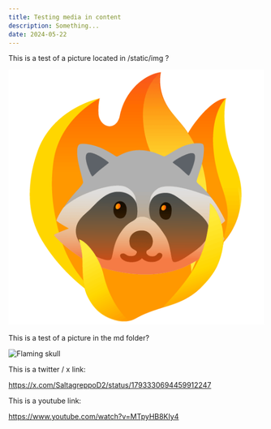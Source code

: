 ```yaml
---
title: Testing media in content
description: Something...
date: 2024-05-22
---
```


This is a test of a picture located in /static/img ?

![Trash Panda](/img/trash_panda.png)

This is a test of a picture in the md folder?

![Flaming skull](/img/skull.png)

This is a twitter / x link:

https://x.com/SaltagreppoD2/status/1793330694459912247

This is a youtube link:

https://www.youtube.com/watch?v=MTpyHB8KIy4
